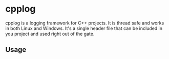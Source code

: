 # cpplog
cpplog is a logging framework for C++ projects. It is thread safe and works in both Linux and Windows. It's a single header file that can be included in you project and used right out of the gate.

## Usage